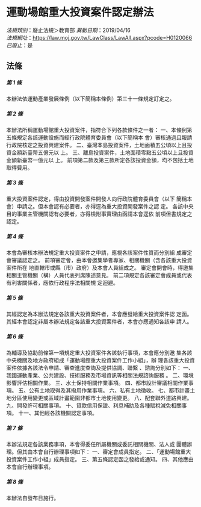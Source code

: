 # 運動場館重大投資案件認定辦法

*法規類別*：廢止法規＞教育部
*異動日期*：2019/04/16  
*法規網址*：https://law.moj.gov.tw/LawClass/LawAll.aspx?pcode=H0120066
*已廢止*：是


## 法條
##### 第 1 條
本辦法依運動產業發展條例（以下簡稱本條例）第三十一條規定訂定之。

##### 第 2 條
本辦法所稱運動場館重大投資案件，指符合下列各款條件之一者：
一、本條例第五條規定各該運動設施而經行政院體育委員會（以下簡稱本
    會）審核通過且報請行政院核定之投資興建案件。
二、臺灣本島投資案件，土地面積五公頃以上且投資金額新臺幣五億元以
    上。
三、離島投資案件，土地面積零點五公頃以上且投資金額新臺幣一億元以
    上。
前項第二款及第三款所定各該投資金額，均不包括土地取得費用。

##### 第 3 條
重大投資案件認定，得由投資開發案件開發人向行政院體育委員會（以下
簡稱本會）申請之。但本會認有必要者，亦得逕為重大投資開發案件之認
定。
各該中央目的事業主管機關認有必要者，亦得檢附事實理由函請本會逕依
前項但書規定之認定。

##### 第 4 條
本會為審核本辦法規定重大投資案件之申請，應視各該案件性質而分別組
成審定會審議認定之。
前項審定會，由本會邀集學者專家、相關機關（含各該重大投資案件所在
地直轄市或縣（市）政府）及本會人員組成之。
審定會開會時，得邀集相關主管機關（構）人員代表列席陳述意見。
前二項規定各該審定會成員或代表有利害關係者，應依行政程序法相關規
定迴避。

##### 第 5 條
其經認定為本辦法規定各該重大投資案件者，本會應發給重大投資案件認
定函。
其經本會認定非屬本辦法規定各該重大投資案件者，本會亦應通知各該申
請人。

##### 第 6 條
為輔導及協助前條第一項規定重大投資案件各該執行事項，本會應分別邀
集各該中央機關及地方政府組成「運動場館重大投資案件工作小組」，辦
理各該重大投資案件依據各該法令申請、審查進度查詢及提供協調、聯繫
、諮詢分別如下：
一、我國運動產業、公共建設、技術服務及市場資訊等相關法規諮詢服務
    。
二、環境影響評估相關作業。
三、水土保持相關作業事項。
四、都市設計審議相關作業事項。
五、公有土地取得及其撥用作業事項。
六、私有土地徵收。
七、都市計畫土地分區使用變更或區域計畫範圍非都市土地使用變更。
八、配套聯外道路興建。
九、開發許可相關事項。
十、貸款信用保證、利息補助及各種賦稅減免相關事項。
十一、其他經各該機關認定事項。

##### 第 7 條
本辦法規定各該業務事項，本會得委任所屬機關或委託相關機關、法人或
團體辦理。但其由本會自行辦理事項如下：
一、審定會成員指定。
二、「運動場館重大投資案件工作小組」成員指定。
三、第五條認定函之發給或通知。
四、其他應由本會自行辦理事項。

##### 第 8 條
本辦法自發布日施行。


